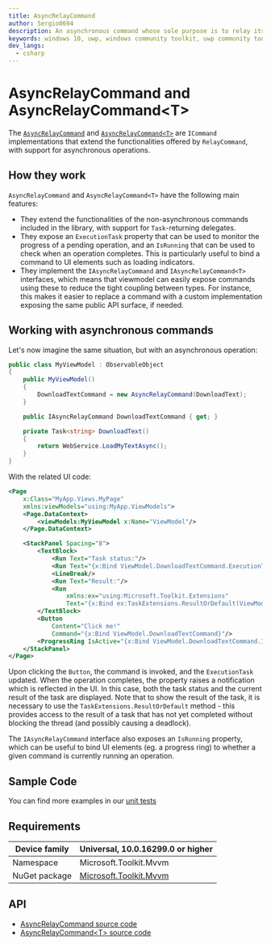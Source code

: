 ```yaml
---
title: AsyncRelayCommand
author: Sergio0694
description: An asynchronous command whose sole purpose is to relay its functionality to other objects by invoking delegates
keywords: windows 10, uwp, windows community toolkit, uwp community toolkit, uwp toolkit, mvvm, componentmodel, property changed, notification, binding, command, delegate, net core, net standard
dev_langs:
  - csharp
---
```


# AsyncRelayCommand and AsyncRelayCommand&lt;T>

The [`AsyncRelayCommand`](https://docs.microsoft.com/dotnet/api/microsoft.toolkit.mvvm.input.AsyncRelayCommand) and [`AsyncRelayCommand<T>`](https://docs.microsoft.com/dotnet/api/microsoft.toolkit.mvvm.input.AsyncRelayCommand-1) are `ICommand` implementations that extend the functionalities offered by `RelayCommand`, with support for asynchronous operations.

## How they work

`AsyncRelayCommand` and `AsyncRelayCommand<T>` have the following main features:

- They extend the functionalities of the non-asynchronous commands included in the library, with support for `Task`-returning delegates.
- They expose an `ExecutionTask` property that can be used to monitor the progress of a pending operation, and an `IsRunning` that can be used to check when an operation completes. This is particularly useful to bind a command to UI elements such as loading indicators.
- They implement the `IAsyncRelayCommand` and `IAsyncRelayCommand<T>` interfaces, which means that viewmodel can easily expose commands using these to reduce the tight coupling between types. For instance, this makes it easier to replace a command with a custom implementation exposing the same public API surface, if needed.

## Working with asynchronous commands

Let's now imagine the same situation, but with an asynchronous operation:

```csharp
public class MyViewModel : ObservableObject
{
    public MyViewModel()
    {
        DownloadTextCommand = new AsyncRelayCommand(DownloadText);
    }

    public IAsyncRelayCommand DownloadTextCommand { get; }

    private Task<string> DownloadText()
    {
        return WebService.LoadMyTextAsync();
    }
}
```

With the related UI code:

```xml
<Page
    x:Class="MyApp.Views.MyPage"
    xmlns:viewModels="using:MyApp.ViewModels">
    <Page.DataContext>
        <viewModels:MyViewModel x:Name="ViewModel"/>
    </Page.DataContext>

    <StackPanel Spacing="8">
        <TextBlock>
            <Run Text="Task status:"/>
            <Run Text="{x:Bind ViewModel.DownloadTextCommand.ExecutionTask.Status, Mode=OneWay}"/>
            <LineBreak/>
            <Run Text="Result:"/>
            <Run
                xmlns:ex="using:Microsoft.Toolkit.Extensions"
                Text="{x:Bind ex:TaskExtensions.ResultOrDefault(ViewModel.DownloadTextCommand.ExecutionTask), Mode=OneWay}"/>
        </TextBlock>
        <Button
            Content="Click me!"
            Command="{x:Bind ViewModel.DownloadTextCommand}"/>
        <ProgressRing IsActive="{x:Bind ViewModel.DownloadTextCommand.IsRunning, Mode=OneWay}"/>
    </StackPanel>
</Page>
```

Upon clicking the `Button`, the command is invoked, and the `ExecutionTask` updated. When the operation completes, the property raises a notification which is reflected in the UI. In this case, both the task status and the current result of the task are displayed. Note that to show the result of the task, it is necessary to use the `TaskExtensions.ResultOrDefault` method - this provides access to the result of a task that has not yet completed without blocking the thread (and possibly causing a deadlock).

The `IAsyncRelayCommand` interface also exposes an `IsRunning` property, which can be useful to bind UI elements (eg. a progress ring) to whether a given command is currently running an operation.

## Sample Code

You can find more examples in our [unit tests](https://github.com/Microsoft/WindowsCommunityToolkit//blob/master/UnitTests/UnitTests.Shared/Mvvm)

## Requirements

| Device family | Universal, 10.0.16299.0 or higher |
| --- | --- |
| Namespace | Microsoft.Toolkit.Mvvm |
| NuGet package | [Microsoft.Toolkit.Mvvm](https://www.nuget.org/packages/Microsoft.Toolkit.Mvvm/) |

## API

* [AsyncRelayCommand source code](https://github.com/Microsoft/WindowsCommunityToolkit//blob/master/Microsoft.Toolkit.Mvvm/Input/AsyncRelayCommand.cs)
* [AsyncRelayCommand&lt;T> source code](https://github.com/Microsoft/WindowsCommunityToolkit//blob/master/Microsoft.Toolkit.Mvvm/Input/AsyncRelayCommand{T}.cs)

